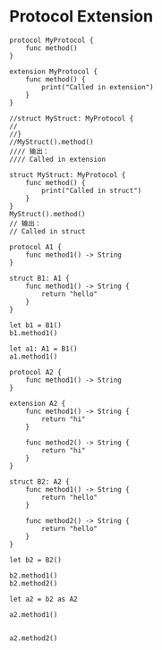 # Protocol Extension

	protocol MyProtocol {
	    func method()
	}
	
	extension MyProtocol {
	    func method() {
	        print("Called in extension")
	    }
	}
	
	//struct MyStruct: MyProtocol {
	//    
	//}
	//MyStruct().method()
	//// 输出：
	//// Called in extension
	
	struct MyStruct: MyProtocol {
	    func method() {
	        print("Called in struct")
	    }
	}
	MyStruct().method()
	// 输出：
	// Called in struct
	
	protocol A1 {
	    func method1() -> String
	}
	
	struct B1: A1 {
	    func method1() -> String {
	        return "hello"
	    }
	}
	
	let b1 = B1()
	b1.method1()
	
	let a1: A1 = B1()
	a1.method1()
	
	protocol A2 {
	    func method1() -> String
	}
	
	extension A2 {
	    func method1() -> String {
	        return "hi"
	    }
	    
	    func method2() -> String {
	        return "hi"
	    }
	}
	
	struct B2: A2 {
	    func method1() -> String {
	        return "hello"
	    }
	    
	    func method2() -> String {
	        return "hello"
	    }
	}
	
	let b2 = B2()
	
	b2.method1()
	b2.method2()
	
	let a2 = b2 as A2
	
	a2.method1()
	
	
	a2.method2()

